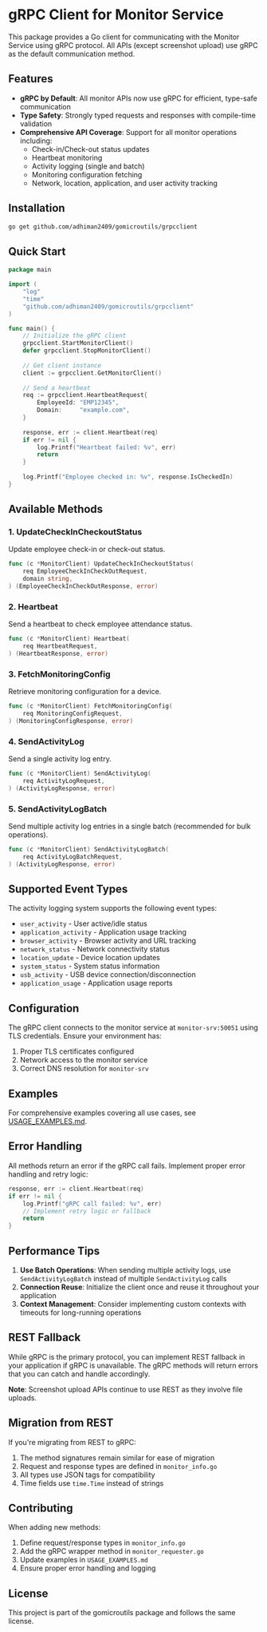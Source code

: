 # gRPC Client for Monitor Service

This package provides a Go client for communicating with the Monitor Service using gRPC protocol. All APIs (except screenshot upload) use gRPC as the default communication method.

## Features

- **gRPC by Default**: All monitor APIs now use gRPC for efficient, type-safe communication
- **Type Safety**: Strongly typed requests and responses with compile-time validation
- **Comprehensive API Coverage**: Support for all monitor operations including:
  - Check-in/Check-out status updates
  - Heartbeat monitoring
  - Activity logging (single and batch)
  - Monitoring configuration fetching
  - Network, location, application, and user activity tracking

## Installation

```bash
go get github.com/adhiman2409/gomicroutils/grpcclient
```

## Quick Start

```go
package main

import (
    "log"
    "time"
    "github.com/adhiman2409/gomicroutils/grpcclient"
)

func main() {
    // Initialize the gRPC client
    grpcclient.StartMonitorClient()
    defer grpcclient.StopMonitorClient()
    
    // Get client instance
    client := grpcclient.GetMonitorClient()
    
    // Send a heartbeat
    req := grpcclient.HeartbeatRequest{
        EmployeeId: "EMP12345",
        Domain:     "example.com",
    }
    
    response, err := client.Heartbeat(req)
    if err != nil {
        log.Printf("Heartbeat failed: %v", err)
        return
    }
    
    log.Printf("Employee checked in: %v", response.IsCheckedIn)
}
```

## Available Methods

### 1. UpdateCheckInCheckoutStatus
Update employee check-in or check-out status.

```go
func (c *MonitorClient) UpdateCheckInCheckoutStatus(
    req EmployeeCheckInCheckOutRequest, 
    domain string,
) (EmployeeCheckInCheckOutResponse, error)
```

### 2. Heartbeat
Send a heartbeat to check employee attendance status.

```go
func (c *MonitorClient) Heartbeat(
    req HeartbeatRequest,
) (HeartbeatResponse, error)
```

### 3. FetchMonitoringConfig
Retrieve monitoring configuration for a device.

```go
func (c *MonitorClient) FetchMonitoringConfig(
    req MonitoringConfigRequest,
) (MonitoringConfigResponse, error)
```

### 4. SendActivityLog
Send a single activity log entry.

```go
func (c *MonitorClient) SendActivityLog(
    req ActivityLogRequest,
) (ActivityLogResponse, error)
```

### 5. SendActivityLogBatch
Send multiple activity log entries in a single batch (recommended for bulk operations).

```go
func (c *MonitorClient) SendActivityLogBatch(
    req ActivityLogBatchRequest,
) (ActivityLogResponse, error)
```

## Supported Event Types

The activity logging system supports the following event types:

- `user_activity` - User active/idle status
- `application_activity` - Application usage tracking
- `browser_activity` - Browser activity and URL tracking
- `network_status` - Network connectivity status
- `location_update` - Device location updates
- `system_status` - System status information
- `usb_activity` - USB device connection/disconnection
- `application_usage` - Application usage reports

## Configuration

The gRPC client connects to the monitor service at `monitor-srv:50051` using TLS credentials. Ensure your environment has:

1. Proper TLS certificates configured
2. Network access to the monitor service
3. Correct DNS resolution for `monitor-srv`

## Examples

For comprehensive examples covering all use cases, see [USAGE_EXAMPLES.md](./USAGE_EXAMPLES.md).

## Error Handling

All methods return an error if the gRPC call fails. Implement proper error handling and retry logic:

```go
response, err := client.Heartbeat(req)
if err != nil {
    log.Printf("gRPC call failed: %v", err)
    // Implement retry logic or fallback
    return
}
```

## Performance Tips

1. **Use Batch Operations**: When sending multiple activity logs, use `SendActivityLogBatch` instead of multiple `SendActivityLog` calls
2. **Connection Reuse**: Initialize the client once and reuse it throughout your application
3. **Context Management**: Consider implementing custom contexts with timeouts for long-running operations

## REST Fallback

While gRPC is the primary protocol, you can implement REST fallback in your application if gRPC is unavailable. The gRPC methods will return errors that you can catch and handle accordingly.

**Note**: Screenshot upload APIs continue to use REST as they involve file uploads.

## Migration from REST

If you're migrating from REST to gRPC:

1. The method signatures remain similar for ease of migration
2. Request and response types are defined in `monitor_info.go`
3. All types use JSON tags for compatibility
4. Time fields use `time.Time` instead of strings

## Contributing

When adding new methods:

1. Define request/response types in `monitor_info.go`
2. Add the gRPC wrapper method in `monitor_requester.go`
3. Update examples in `USAGE_EXAMPLES.md`
4. Ensure proper error handling and logging

## License

This project is part of the gomicroutils package and follows the same license.
